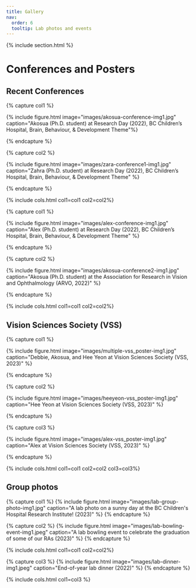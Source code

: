 ```yaml
---
title: Gallery
nav:
  order: 6
  tooltip: Lab photos and events
---
```


{% include section.html %}
# Conferences and Posters

## Recent Conferences 

<!-- Research Day Images -->
{% capture col1 %}

{% include figure.html image="images/akosua-conference-img1.jpg" caption="Akosua (Ph.D. student) at Research Day (2022), BC Children’s Hospital, Brain, Behaviour, & Development Theme"%}

{% endcapture %}

{% capture col2 %}

{% include figure.html image="images/zara-conference1-img1.jpg" caption="Zahra (Ph.D. student) at Research Day (2022), BC Children’s Hospital, Brain, Behaviour, & Development Theme" %}

{% endcapture %}

{% include cols.html col1=col1 col2=col2%}

<!-- Research Day image (Alex) and Akousa  -->
{% capture col1 %}

{% include figure.html image="images/alex-conference-img1.jpg" caption="Alex (Ph.D. student) at Research Day (2022), BC Children’s Hospital, Brain, Behaviour, & Development Theme" %}

{% endcapture %}

{% capture col2 %}

{% include figure.html image="images/akosua-conference2-img1.jpg" caption="Akosua (Ph.D. student) at the Association for Research in Vision and Ophthalmology (ARVO, 2022)" %}

{% endcapture %}

{% include cols.html col1=col1 col2=col2%}


## Vision Sciences Society (VSS)
{% capture col1 %}

{% include figure.html image="images/multiple-vss_poster-img1.jpg" caption="Debbie, Akosua, and Hee Yeon at Vision Sciences Society (VSS, 2023)" %}

{% endcapture %}

{% capture col2 %}

{% include figure.html image="images/heeyeon-vss_poster-img1.jpg" caption="Hee Yeon at Vision Sciences Society (VSS, 2023)" %}

{% endcapture %}

{% capture col3 %}

{% include figure.html image="images/alex-vss_poster-img1.jpg" caption="Alex at Vision Sciences Society (VSS, 2023)" %}

{% endcapture %}

{% include cols.html col1=col1 col2=col2 col3=col3%}

## Group photos
{% capture col1 %}
{% include figure.html image="images/lab-group-photo-img1.jpg" caption="A lab photo on a sunny day at the BC Children's Hospital Research Institute! (2023)" %}
{% endcapture %}

{% capture col2 %}
{% include figure.html image="images/lab-bowling-event-img1.jpeg" caption="A lab bowling event to celebrate the graduation of some of our RAs  (2023)" %}
{% endcapture %}

{% include cols.html col1=col1 col2=col2%}

{% capture col3 %}
{% include figure.html image="images/lab-dinner-img1.jpeg" caption="End-of-year lab dinner (2022)" %}
{% endcapture %}

{% include cols.html col1=col3 %}
